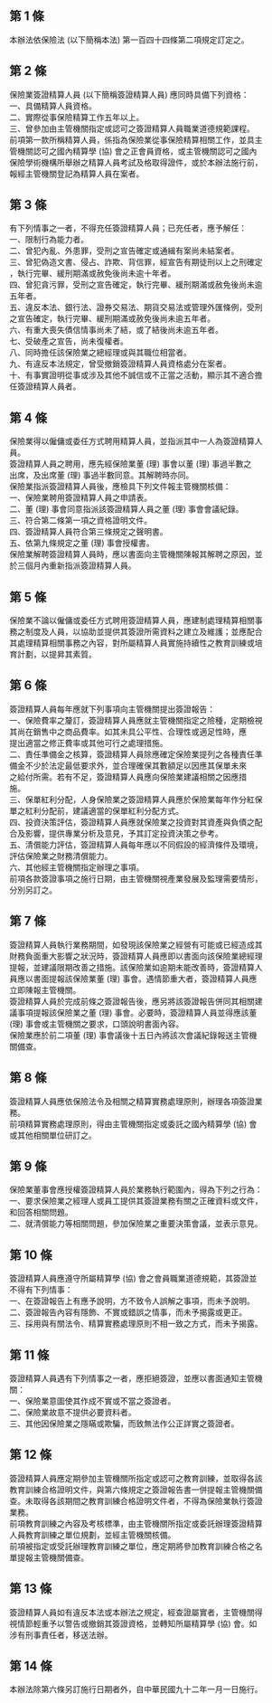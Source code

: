 第 1 條
-------
本辦法依保險法 (以下簡稱本法) 第一百四十四條第二項規定訂定之。

第 2 條
-------
保險業簽證精算人員 (以下簡稱簽證精算人員) 應同時具備下列資格：  
一、具備精算人員資格。  
二、實際從事保險精算工作五年以上。  
三、曾參加由主管機關指定或認可之簽證精算人員職業道德規範課程。  
前項第一款所稱精算人員，係指為保險業從事保險精算相關工作，並具主  
管機關認可之國內精算學 (協) 會之正會員資格，或主管機關認可之國內  
保險學術機構所舉辦之精算人員考試及格取得證件，或於本辦法施行前，  
報經主管機關登記為精算人員在案者。

第 3 條
-------
有下列情事之一者，不得充任簽證精算人員；已充任者，應予解任：  
一、限制行為能力者。  
二、曾犯內亂、外患罪，受刑之宣告確定或通緝有案尚未結案者。  
三、曾犯偽造文書、侵占、詐欺、背信罪，經宣告有期徒刑以上之刑確定  
    ，執行完畢、緩刑期滿或赦免後尚未逾十年者。  
四、曾犯貪污罪，受刑之宣告確定，執行完畢、緩刑期滿或赦免後尚未逾  
    五年者。  
五、違反本法、銀行法、證券交易法、期貨交易法或管理外匯條例，受刑  
    之宣告確定，執行完畢、緩刑期滿或赦免後尚未逾五年者。  
六、有重大喪失債信情事尚未了結，或了結後尚未逾五年者。  
七、受破產之宣告，尚未復權者。  
八、同時擔任該保險業之總經理或與其職位相當者。  
九、有違反本法規定，曾受撤銷簽證精算人員資格處分在案者。  
十、有事實證明從事或涉及其他不誠信或不正當之活動，顯示其不適合擔  
    任簽證精算人員者。

第 4 條
-------
保險業得以僱傭或委任方式聘用精算人員，並指派其中一人為簽證精算人  
員。  
簽證精算人員之聘用，應先經保險業董 (理) 事會以董 (理) 事過半數之  
出席，及出席董 (理) 事過半數同意。其解聘時亦同。  
保險業指派簽證精算人員後，應檢具下列文件報主管機關核備：  
一、保險業聘用簽證精算人員之申請表。  
二、董 (理) 事會同意指派該簽證精算人員之董 (理) 事會會議紀錄。  
三、符合第二條第一項之資格證明文件。  
四、簽證精算人員符合第三條規定之聲明書。  
五、依第九條規定之董 (理) 事會授權書。  
保險業解聘簽證精算人員時，應以書面向主管機關陳報其解聘之原因，並  
於三個月內重新指派簽證精算人員。

第 5 條
-------
保險業不論以僱傭或委任方式聘用簽證精算人員，應建制處理精算相關事  
務之制度及人員，以協助並提供其簽證所需資料之建立及維護；並應配合  
其處理精算相關事務之內容，對所屬精算人員實施持續性之教育訓練或培  
育計劃，以提昇其素質。

第 6 條
-------
簽證精算人員每年應就下列事項向主管機關提出簽證報告：  
一、保險費率之釐訂，簽證精算人員應就主管機關指定之險種，定期檢視  
    其尚在銷售中之商品費率。如其未具公平性、合理性或適足性時，應  
    提出適當之修正費率或其他可行之處理措施。  
二、責任準備金之核算，簽證精算人員除應確定保險業提列之各種責任準  
    備金不少於法定最低要求外，並合理確保其數額足以因應其保單未來  
    之給付所需。若有不足，簽證精算人員應向保險業建議相關之因應措  
    施。  
三、保單紅利分配，人身保險業之簽證精算人員應於保險業每年作分紅保  
    單之紅利分配前，建議適當的保單紅利分配方式。  
四、投資決策評估，簽證精算人員應就保險業之投資對其資產與負債之配  
    合及影響，提供專業分析及意見，予其訂定投資決策之參考。  
五、清償能力評估，簽證精算人員每年應以不同假設的經濟條件及環境，  
    評估保險業之財務清償能力。  
六、其他經主管機關指定辦理之事項。  
前項各款簽證事項之施行日期，由主管機關視產業發展及監理需要情形，  
分別另訂之。

第 7 條
-------
簽證精算人員執行業務期間，如發現該保險業之經營有可能或已經造成其  
財務負面重大影響之狀況時，簽證精算人員應即以書面向該保險業總經理  
提報，並建議限期改善之措施。該保險業如逾期未能改善時，簽證精算人  
員應以書面提報該保險業董 (理) 事會。遇情節重大者，簽證精算人員應  
立即陳報主管機關。  
簽證精算人員於完成前條之簽證報告後，應另將該簽證報告併同其相關建  
議事項提報該保險業之董 (理) 事會。必要時，簽證精算人員並得應該董  
 (理) 事會或主管機關之要求，口頭說明書面內容。  
保險業應於前二項董 (理) 事會議後十五日內將該次會議紀錄報送主管機  
關備查。

第 8 條
-------
簽證精算人員應依保險法令及相關之精算實務處理原則，辦理各項簽證業  
務。  
前項精算實務處理原則，得由主管機關指定或委託之國內精算學 (協) 會  
或其他相關單位研訂之。

第 9 條
-------
保險業董事會應授權簽證精算人員於業務執行範圍內，得為下列之行為：  
一、要求保險業之經理人或員工提供其簽證業務有關之正確資料或文件，  
    和回答相關問題。  
二、就清償能力等相關問題，參加保險業之重要決策會議，並表示意見。

第 10 條
--------
簽證精算人員應遵守所屬精算學 (協) 會之會員職業道德規範，其簽證並  
不得有下列情事：  
一、在簽證報告上有應予說明，方不致令人誤解之事項，而未予說明。  
二、簽證報告內容有隱飾、不實或錯誤之情事，而未予揭露或更正。  
三、採用與有關法令、精算實務處理原則不相一致之方式，而未予揭露。

第 11 條
--------
簽證精算人員遇有下列情事之一者，應拒絕簽證，並應以書面通知主管機  
關：  
一、保險業意圖使其作成不實或不當之簽證者。  
二、保險業故意不提供必要資料者。  
三、其他因保險業之隱瞞或欺騙，而致無法作公正詳實之簽證者。

第 12 條
--------
簽證精算人員應定期參加主管機關所指定或認可之教育訓練，並取得各該  
教育訓練合格證明文件，與第六條規定之簽證報告書一併提報主管機關備  
查。未取得各該期間之教育訓練合格證明文件者，不得為保險業執行簽證  
業務。  
前項教育訓練之內容及考核標準，由主管機關所指定或委託辦理簽證精算  
人員教育訓練之單位規劃，並經主管機關核備。  
前項被指定或受託辦理教育訓練之單位，應定期將參加教育訓練合格之名  
單提報主管機關備查。

第 13 條
--------
簽證精算人員如有違反本法或本辦法之規定，經查證屬實者，主管機關得  
視情節輕重予以警告或撤銷其簽證資格，並轉知所屬精算學 (協) 會。如  
涉有刑事責任者，移送法辦。

第 14 條
--------
本辦法除第六條另訂施行日期者外，自中華民國九十二年一月一日施行。

